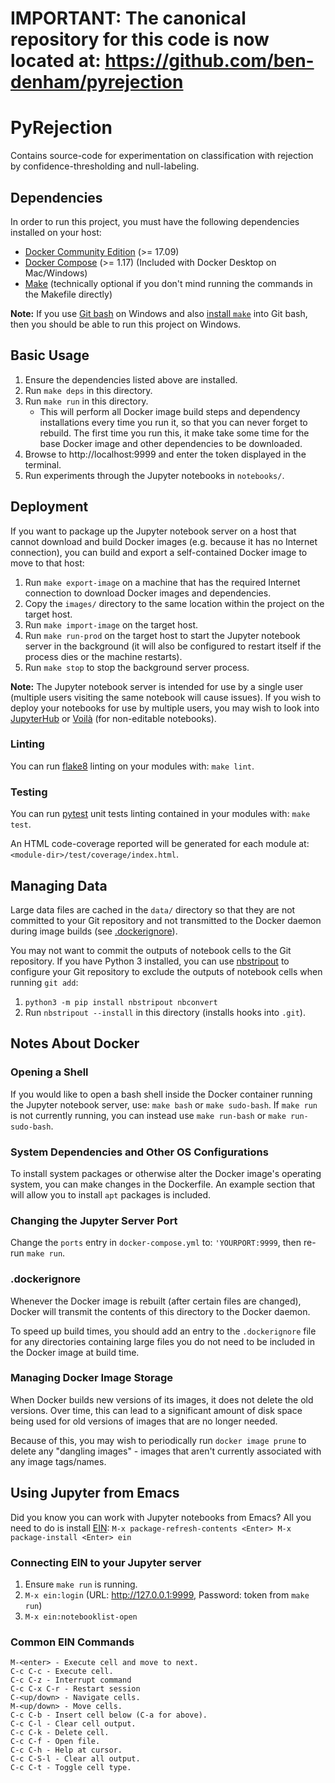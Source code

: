 # IMPORTANT: The canonical repository for this code is now located at: https://github.com/ben-denham/pyrejection

# PyRejection

Contains source-code for experimentation on classification with
rejection by confidence-thresholding and null-labeling.

## Dependencies

In order to run this project, you must have the following dependencies
installed on your host:

* [Docker Community Edition](https://docs.docker.com/get-docker/) (>= 17.09)
* [Docker Compose](https://docs.docker.com/compose/install/) (>= 1.17)
  (Included with Docker Desktop on Mac/Windows)
* [Make](https://www.gnu.org/software/make/) (technically optional if
  you don't mind running the commands in the Makefile directly)

**Note:** If you use [Git bash](https://git-scm.com/downloads) on
Windows and also
[install `make`](https://gist.github.com/evanwill/0207876c3243bbb6863e65ec5dc3f058)
into Git bash, then you should be able to run this project on Windows.

## Basic Usage

1. Ensure the dependencies listed above are installed.
2. Run `make deps` in this directory.
3. Run `make run` in this directory.
   * This will perform all Docker image build steps and dependency
     installations every time you run it, so that you can never forget
     to rebuild. The first time you run this, it make take some time
     for the base Docker image and other dependencies to be
     downloaded.
4. Browse to http://localhost:9999 and enter the token displayed in
   the terminal.
5. Run experiments through the Jupyter notebooks in `notebooks/`.

## Deployment

If you want to package up the Jupyter notebook server on a host that
cannot download and build Docker images (e.g. because it has no
Internet connection), you can build and export a self-contained Docker
image to move to that host:

1. Run `make export-image` on a machine that has the required Internet
   connection to download Docker images and dependencies.
2. Copy the `images/` directory to the same location within the
   project on the target host.
3. Run `make import-image` on the target host.
4. Run `make run-prod` on the target host to start the Jupyter
   notebook server in the background (it will also be configured to
   restart itself if the process dies or the machine restarts).
5. Run `make stop` to stop the background server process.

**Note:** The Jupyter notebook server is intended for use by a single
user (multiple users visiting the same notebook will cause issues). If
you wish to deploy your notebooks for use by multiple users, you may
wish to look into [JupyterHub](https://jupyter.org/hub) or
[Voilà](https://github.com/voila-dashboards/voila) (for non-editable
notebooks).

### Linting

You can run [flake8](http://flake8.pycqa.org/en/latest/) linting on
your modules with: `make lint`.

### Testing

You can run [pytest](https://docs.pytest.org/en/latest/) unit tests
linting contained in your modules with: `make test`.

An HTML code-coverage reported will be generated for each module at:
`<module-dir>/test/coverage/index.html`.

## Managing Data

Large data files are cached in the `data/` directory so that they are
not committed to your Git repository and not transmitted to the Docker
daemon during image builds (see [.dockerignore](#dockerignore)).

You may not want to commit the outputs of notebook cells to the Git
repository. If you have Python 3 installed, you can use
[nbstripout](https://github.com/kynan/nbstripout) to configure your
Git repository to exclude the outputs of notebook cells when running
`git add`:

1. `python3 -m pip install nbstripout nbconvert`
2. Run `nbstripout --install` in this directory (installs hooks into
   `.git`).

## Notes About Docker

### Opening a Shell

If you would like to open a bash shell inside the Docker container
running the Jupyter notebook server, use: `make bash` or `make
sudo-bash`. If `make run` is not currently running, you can instead
use `make run-bash` or `make run-sudo-bash`.

### System Dependencies and Other OS Configurations

To install system packages or otherwise alter the Docker image's
operating system, you can make changes in the Dockerfile. An example
section that will allow you to install `apt` packages is included.

### Changing the Jupyter Server Port

Change the `ports` entry in `docker-compose.yml` to:
`'YOURPORT:9999`, then re-run `make run`.

### .dockerignore

Whenever the Docker image is rebuilt (after certain files are
changed), Docker will transmit the contents of this directory to the
Docker daemon.

To speed up build times, you should add an entry to the
`.dockerignore` file for any directories containing large files you do
not need to be included in the Docker image at build time.

### Managing Docker Image Storage

When Docker builds new versions of its images, it does not delete the
old versions. Over time, this can lead to a significant amount of disk
space being used for old versions of images that are no longer needed.

Because of this, you may wish to periodically run `docker image prune`
to delete any "dangling images" - images that aren't currently
associated with any image tags/names.

## Using Jupyter from Emacs

Did you know you can work with Jupyter notebooks from Emacs? All you
need to do is install
[EIN](http://millejoh.github.io/emacs-ipython-notebook/): `M-x
package-refresh-contents <Enter> M-x package-install <Enter> ein`

### Connecting EIN to your Jupyter server

1. Ensure `make run` is running.
2. `M-x ein:login` (URL: http://127.0.0.1:9999, Password: token from `make run`)
3. `M-x ein:notebooklist-open`

### Common EIN Commands

```
M-<enter> - Execute cell and move to next.
C-c C-c - Execute cell.
C-c C-z - Interrupt command
C-c C-x C-r - Restart session
C-<up/down> - Navigate cells.
M-<up/down> - Move cells.
C-c C-b - Insert cell below (C-a for above).
C-c C-l - Clear cell output.
C-c C-k - Delete cell.
C-c C-f - Open file.
C-c C-h - Help at cursor.
C-c C-S-l - Clear all output.
C-c C-t - Toggle cell type.
```
